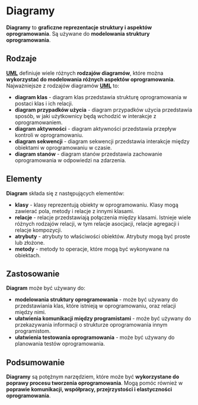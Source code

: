 # Diagramy

**Diagramy** to **graficzne reprezentacje struktury i aspektów oprogramowania**. Są używane do **modelowania struktury oprogramowania**.

## Rodzaje
[**UML**](uml.md) definiuje wiele różnych **rodzajów diagramów**, które można **wykorzystać do modelowania różnych aspektów oprogramowania**. Najważniejsze z rodzajów diagramów [**UML**](uml.md) to:
- **diagram klas** - diagram klas przedstawia strukturę oprogramowania w postaci klas i ich relacji.
- **diagram przypadków użycia** - diagram przypadków użycia przedstawia sposób, w jaki użytkownicy będą wchodzić w interakcje z oprogramowaniem.
- **diagram aktywności** - diagram aktywności przedstawia przepływ kontroli w oprogramowaniu.
- **diagram sekwencji** - diagram sekwencji przedstawia interakcje między obiektami w oprogramowaniu w czasie.
- **diagram stanów** - diagram stanów przedstawia zachowanie oprogramowania w odpowiedzi na zdarzenia.

## Elementy
**Diagram** składa się z następujących elementów:
- **klasy** - klasy reprezentują obiekty w oprogramowaniu. Klasy mogą zawierać pola, metody i relacje z innymi klasami.
- **relacje** - relacje przedstawiają połączenia między klasami. Istnieje wiele różnych rodzajów relacji, w tym relacje asocjacji, relacje agregacji i relacje kompozycji.
- **atrybuty** - atrybuty to właściwości obiektów. Atrybuty mogą być proste lub złożone.
- **metody** - metody to operacje, które mogą być wykonywane na obiektach.

## Zastosowanie
**Diagram** może być używany do:
- **modelowania struktury oprogramowania** - może być używany do przedstawiania klas, które istnieją w oprogramowaniu, oraz relacji między nimi.
- **ułatwienia komunikacji między programistami** - może być używany do przekazywania informacji o strukturze oprogramowania innym programistom.
- **ułatwienia testowania oprogramowania** - może być używany do planowania testów oprogramowania.

## Podsumowanie
**Diagramy** są potężnym narzędziem, które może być **wykorzystane do poprawy procesu tworzenia oprogramowania**. Mogą pomóc również w **poprawie komunikacji, współpracy, przejrzystości i elastyczności oprogramowania**.
